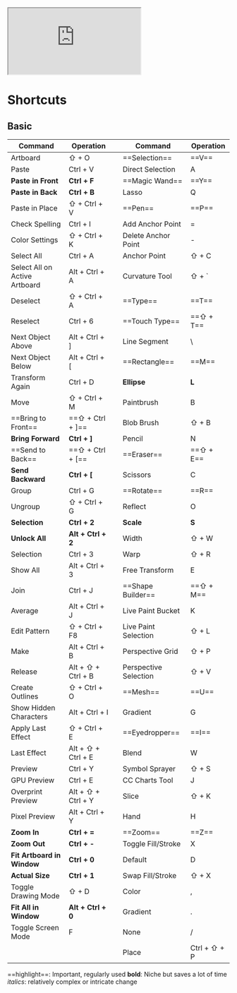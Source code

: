 <iframe src="https://www.youtube.com/embed/Ib8UBwu3yGA?si=tR0wwQOa_iqsh_u6" title="YouTube video player"  allow="accelerometer; autoplay; clipboard-write; encrypted-media; gyroscope; picture-in-picture; web-share" allowfullscreen></iframe>

# Shortcuts

## Basic

| Command                       | Operation          |     | Command               | Operation    |
| ----------------------------- | ------------------ | --- | --------------------- | ------------ |
| Artboard                      | ⇧ + O              |     | ==Selection==         | ==V==        |
| Paste                         | Ctrl + V           |     | Direct Selection      | A            |
| **Paste in Front**            | **Ctrl + F**       |     | ==Magic Wand==        | ==Y==        |
| **Paste in Back**             | **Ctrl + B**       |     | Lasso                 | Q            |
| Paste in Place                | ⇧ + Ctrl + V       |     | ==Pen==               | ==P==        |
| Check Spelling                | Ctrl + I           |     | Add Anchor Point      | =            |
| Color Settings                | ⇧ + Ctrl + K       |     | Delete Anchor Point   | -            |
| Select All                    | Ctrl + A           |     | Anchor Point          | ⇧ + C        |
| Select All on Active Artboard | Alt + Ctrl + A     |     | Curvature Tool        | ⇧ + `        |
| Deselect                      | ⇧ + Ctrl + A       |     | ==Type==              | ==T==        |
| Reselect                      | Ctrl + 6           |     | ==Touch Type==        | ==⇧ + T==    |
| Next Object Above             | Alt + Ctrl + ]     |     | Line Segment          | \\           |
| Next Object Below             | Alt + Ctrl + [     |     | ==Rectangle==         | ==M==        |
| Transform Again               | Ctrl + D           |     | **Ellipse**           | **L**        |
| Move                          | ⇧ + Ctrl + M       |     | Paintbrush            | B            |
| ==Bring to Front==            | ==⇧ + Ctrl + ]==   |     | Blob Brush            | ⇧ + B        |
| **Bring Forward**             | **Ctrl + ]**       |     | Pencil                | N            |
| ==Send to Back==              | ==⇧ + Ctrl + [==   |     | ==Eraser==            | ==⇧ + E==    |
| **Send Backward**             | **Ctrl + \[**      |     | Scissors              | C            |
| Group                         | Ctrl + G           |     | ==Rotate==            | ==R==        |
| Ungroup                       | ⇧ + Ctrl + G       |     | Reflect               | O            |
| **Selection**                 | **Ctrl + 2**       |     | **Scale**             | **S**        |
| **Unlock All**                | **Alt + Ctrl + 2** |     | Width                 | ⇧ + W        |
| Selection                     | Ctrl + 3           |     | Warp                  | ⇧ + R        |
| Show All                      | Alt + Ctrl + 3     |     | Free Transform        | E            |
| Join                          | Ctrl + J           |     | ==Shape Builder==     | ==⇧ + M==    |
| Average                       | Alt + Ctrl + J     |     | Live Paint Bucket     | K            |
| Edit Pattern                  | ⇧ + Ctrl + F8      |     | Live Paint Selection  | ⇧ + L        |
| Make                          | Alt + Ctrl + B     |     | Perspective Grid      | ⇧ + P        |
| Release                       | Alt + ⇧ + Ctrl + B |     | Perspective Selection | ⇧ + V        |
| Create Outlines               | ⇧ + Ctrl + O       |     | ==Mesh==              | ==U==        |
| Show Hidden Characters        | Alt + Ctrl + I     |     | Gradient              | G            |
| Apply Last Effect             | ⇧ + Ctrl + E       |     | ==Eyedropper==        | ==I==        |
| Last Effect                   | Alt + ⇧ + Ctrl + E |     | Blend                 | W            |
| Preview                       | Ctrl + Y           |     | Symbol Sprayer        | ⇧ + S        |
| GPU Preview                   | Ctrl + E           |     | CC Charts Tool        | J            |
| Overprint Preview             | Alt + ⇧ + Ctrl + Y |     | Slice                 | ⇧ + K        |
| Pixel Preview                 | Alt + Ctrl + Y     |     | Hand                  | H            |
| **Zoom In**                   | **Ctrl + =**       |     | ==Zoom==              | ==Z==        |
| **Zoom Out**                  | **Ctrl + -**       |     | Toggle Fill/Stroke    | X            |
| **Fit Artboard in Window**    | **Ctrl + 0**       |     | Default               | D            |
| **Actual Size**               | **Ctrl + 1**       |     | Swap Fill/Stroke      | ⇧ + X        |
| Toggle Drawing Mode           | ⇧ + D              |     | Color                 | ,            |
| **Fit All in Window**         | **Alt + Ctrl + 0** |     | Gradient              | .            |
| Toggle Screen Mode            | F                  |     | None                  | /            |
|                               |                    |     | Place                 | Ctrl + ⇧ + P |


==highlight==: Important, regularly used
**bold**: Niche but saves a lot of time
*italics*: relatively complex or intricate change 
